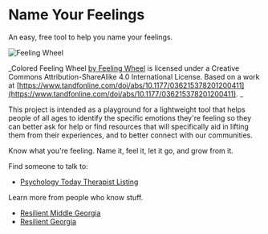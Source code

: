 # Name Your Feelings

An easy, free tool to help you name your feelings.

![Feeling Wheel](https://allthefeelz.app/static/pages/img/cc_colored_feeling_wheel.png)

_Colored Feeling Wheel [by Feeling Wheel](https://allthefeelz.app/cc/feeling-wheel/) is licensed under a Creative Commons Attribution-ShareAlike 4.0 International License. Based on a work at [https://www.tandfonline.com/doi/abs/10.1177/036215378201200411](https://www.tandfonline.com/doi/abs/10.1177/036215378201200411).
_

This project is intended as a playground for a lightweight tool that helps people of all ages to identify the specific emotions 
they're feeling so they can better ask for help or find resources that will specifically aid in lifting them from their experiences, 
and to better connect with our communities. 

Know what you're feeling. Name it, feel it, let it go, and grow from it. 

Find someone to talk to: 
- [Psychology Today Therapist Listing](https://www.psychologytoday.com/us/therapists)

Learn more from people who know stuff.

- [Resilient Middle Georgia](https://www.resilientmiddlegeorgia.org/)
- [Resilient Georgia](https://www.resilientga.org/)
